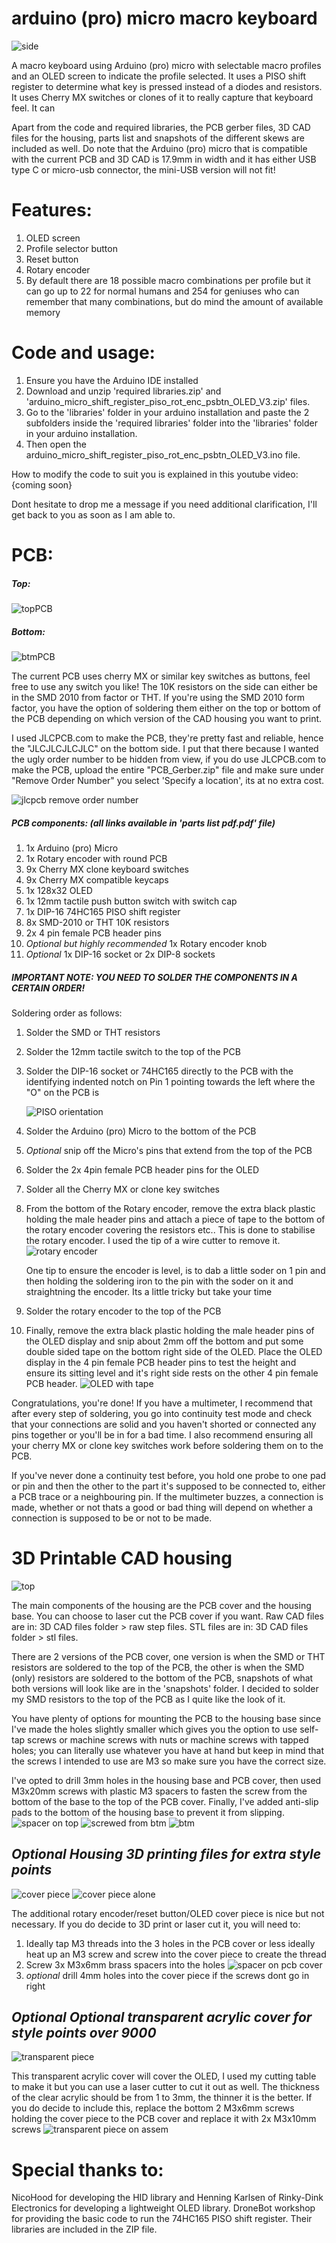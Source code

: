 # arduino (pro) micro macro keyboard

![side](https://user-images.githubusercontent.com/76870663/133742686-19f7a2f2-1a78-4f4b-885c-bc56696507e0.jpg)


A macro keyboard using Arduino (pro) micro with selectable macro profiles
and an OLED screen to indicate the profile selected. It uses a PISO shift
register to determine what key is pressed instead of a diodes and resistors.
It uses Cherry MX switches or clones of it to really capture that keyboard feel.
It can 

Apart from the code and required libraries, the PCB gerber files, 3D CAD files 
for the housing, parts list and snapshots of the different skews are included 
as well. Do note that the Arduino (pro) micro that is compatible 
with the current PCB and 3D CAD is 17.9mm in width and it has either 
USB type C or micro-usb connector, the mini-USB version will not fit!

# Features:
1. OLED screen 
2. Profile selector button
3. Reset button
4. Rotary encoder
5. By default there are 18 possible macro combinations per profile
   but it can go up to 22 for normal humans and 254 for
   geniuses who can remember that many combinations, but 
   do mind the amount of available memory

# Code and usage:
1. Ensure you have the Arduino IDE installed
2. Download and unzip 'required libraries.zip' and 'arduino_micro_shift_register_piso_rot_enc_psbtn_OLED_V3.zip'
files. 
3. Go to the 'libraries' folder in your arduino installation and paste the 2 subfolders inside the 'required libraries'
folder into the 'libraries' folder in your arduino installation. 
4. Then open the arduino_micro_shift_register_piso_rot_enc_psbtn_OLED_V3.ino file.

How to modify the code to suit you is explained in this youtube video:
{coming soon}

Dont hesitate to drop me a message if you need additional clarification,
I'll get back to you as soon as I am able to.

# PCB:

##### Top:
![topPCB](https://user-images.githubusercontent.com/76870663/133747172-58dd6b49-5fd8-4458-9180-8375bdfa83fc.PNG)

##### Bottom:
![btmPCB](https://user-images.githubusercontent.com/76870663/133747183-221e5132-7f5a-4eae-aa7a-4d27b3652546.PNG)

The current PCB uses cherry MX or similar key switches as buttons,
feel free to use any switch you like! The 10K resistors on the side 
can either be in the SMD 2010 from factor or THT. If you're using the
SMD 2010 form factor, you have the option of soldering them either on
the top or bottom of the PCB depending on which version of the CAD 
housing you want to print.

I used JLCPCB.com to make the PCB, they're pretty fast and reliable, hence the 
"JLCJLCJLCJLC" on the bottom side. I put that there because I wanted the ugly 
order number to be hidden from view, if you do use JLCPCB.com to make the
PCB, upload the entire "PCB_Gerber.zip" file and make sure under "Remove Order Number" 
you select 'Specify a location', its at no extra cost.

![jlcpcb remove order number](https://user-images.githubusercontent.com/76870663/133786011-6cd00bef-3afd-4ec0-a69d-d0eb82e8677c.PNG)


##### PCB components: (all links available in 'parts list pdf.pdf' file)
1. 1x Arduino (pro) Micro
2. 1x Rotary encoder with round PCB
4. 9x Cherry MX clone keyboard switches
5. 9x Cherry MX compatible keycaps
6. 1x 128x32 OLED 
7. 1x 12mm tactile push button switch with switch cap
8. 1x DIP-16 74HC165 PISO shift register
9. 8x SMD-2010 or THT 10K resistors
10. 2x 4 pin female PCB header pins
12. *Optional but highly recommended* 1x Rotary encoder knob
13. *Optional* 1x DIP-16 socket or 2x DIP-8 sockets

##### IMPORTANT NOTE: YOU NEED TO SOLDER THE COMPONENTS IN A CERTAIN ORDER!
Soldering order as follows: 
1. Solder the SMD or THT resistors 
2. Solder the 12mm tactile switch to the top of the PCB
3. Solder the DIP-16 socket or 74HC165 directly to the PCB with the 
   identifying indented notch on Pin 1 pointing towards the left where the
   "O" on the PCB is
   
   ![PISO orientation](https://user-images.githubusercontent.com/76870663/133743000-68bef616-6126-4ed6-a268-ae768a9edbbb.jpg)

4. Solder the Arduino (pro) Micro to the bottom of the PCB
5. *Optional* snip off the Micro's pins that extend from the top of the PCB
6. Solder the 2x 4pin female PCB header pins for the OLED
7. Solder all the Cherry MX or clone key switches
8. From the bottom of the Rotary encoder, remove the extra black plastic 
   holding the male header pins and attach a piece of tape to the bottom 
   of the rotary encoder covering the resistors etc.. This is done to 
   stabilise the rotary encoder. I used the tip of a wire cutter to remove it.
   ![rotary encoder](https://user-images.githubusercontent.com/76870663/133743059-7414ecbf-2354-4741-af97-59057a1d5861.jpg)

   One tip to ensure the encoder is level, is to dab a little soder on
   1 pin and then holding the soldering iron to the pin with the soder
   on it and straightning the encoder. Its a little tricky but take your time
   
9. Solder the rotary encoder to the top of the PCB
10. Finally, remove the extra black plastic holding the male header pins
    of the OLED display and snip about 2mm off the bottom and put some 
    double sided tape on the bottom right side of the OLED. Place the OLED
    display in the 4 pin female PCB header pins to test the height and ensure
    its sitting level and it's right side rests on the other 4 pin female PCB header.
    ![OLED with tape](https://user-images.githubusercontent.com/76870663/133743126-afad81fb-9c8a-4c64-97a9-471e8f578c06.jpg)


Congratulations, you're done! If you have a multimeter, I recommend that after
every step of soldering, you go into continuity test mode and check that your 
connections are solid and you haven't shorted or connected any pins together 
or you'll be in for a bad time. I also recommend ensuring all your cherry MX 
or clone key switches work before soldering them on to the PCB. 

If you've never done a continuity test before, you hold one probe to one pad 
or pin and then the other to the part it's supposed to be connected to, 
either a PCB trace or a neighbouring pin. If the multimeter buzzes, a connection
is made, whether or not thats a good or bad thing will depend on whether a
connection is supposed to be or not to be made. 

# 3D Printable CAD housing

![top](https://user-images.githubusercontent.com/76870663/133743212-94336877-8aea-47c0-ba61-f0fcef568430.jpg)

The main components of the housing are the PCB cover and the housing base.
You can choose to laser cut the PCB cover if you want. 
Raw CAD files are in: 3D CAD files folder > raw step files. 
STL files are in: 3D CAD files folder > stl files.


There are 2 versions of the PCB cover, one version is when the SMD or THT
resistors are soldered to the top of the PCB, the other is when the
SMD (only) resistors are soldered to the bottom of the PCB, snapshots of
what both versions will look like are in the 'snapshots' folder. I decided to
solder my SMD resistors to the top of the PCB as I quite like the look of it.

You have plenty of options for mounting the PCB to the housing base since I've 
made the holes slightly smaller which gives you the option to use self-tap screws 
or machine screws with nuts or machine screws with tapped holes; you can literally use 
whatever you have at hand but keep in mind that the screws I intended to use are M3 
so make sure you have the correct size.

I've opted to drill 3mm holes in the housing base and PCB cover, then used M3x20mm 
screws with plastic M3 spacers to fasten the screw from the bottom of the base
to the top of the PCB cover. Finally, I've added anti-slip pads to the bottom of
the housing base to prevent it from slipping.
![spacer on top](https://user-images.githubusercontent.com/76870663/133743559-5d0273db-4318-4f8a-bff7-8865eb46164d.jpg)
![screwed from btm](https://user-images.githubusercontent.com/76870663/133743538-b4765846-7aea-4449-977e-98ccd37b51cb.jpg)
![btm](https://user-images.githubusercontent.com/76870663/133743384-ae5d4253-643d-42cc-ab7f-80addf39dc2b.jpg)


## *Optional Housing 3D printing files for extra style points*
![cover piece](https://user-images.githubusercontent.com/76870663/133743341-77e2853a-af4c-4b08-b9e1-0098dc504f5f.jpg)
![cover piece alone](https://user-images.githubusercontent.com/76870663/133743348-bb87dc2f-7787-4d66-9914-806b5c352703.jpg)


The additional rotary encoder/reset button/OLED cover piece is nice but not necessary.
If you do decide to 3D print or laser cut it, you will need to:
1. Ideally tap M3 threads into the 3 holes in the PCB cover or less ideally
   heat up an M3 screw and screw into the cover piece to create the thread
2. Screw 3x M3x6mm brass spacers into the holes
![spacer on pcb cover](https://user-images.githubusercontent.com/76870663/133743668-c0b9c0dd-6af3-4ed8-be22-b2bc398a15db.jpg)
3. *optional* drill 4mm holes into the cover piece if the screws dont go in right


## *Optional Optional transparent acrylic cover for style points over 9000*
![transparent piece](https://user-images.githubusercontent.com/76870663/133743489-49b7076f-709e-4aaf-9005-3c991c47e674.jpg)


This transparent acrylic cover will cover the OLED, I used my cutting table to make it
but you can use a laser cutter to cut it out as well. The thickness of the clear acrylic should
be from 1 to 3mm, the thinner it is the better. If you do decide to include this, replace the 
bottom 2 M3x6mm screws holding the cover piece to the PCB cover and replace it with 2x M3x10mm screws
![transparent piece on assem](https://user-images.githubusercontent.com/76870663/133743481-73602a66-7da9-410e-b588-e2e9209e35b4.jpg)


# Special thanks to:
NicoHood for developing the HID library and
Henning Karlsen of Rinky-Dink Electronics for developing a 
lightweight OLED library. DroneBot workshop for providing the 
basic code to run the 74HC165 PISO shift register. Their 
libraries are included in the ZIP file. 



